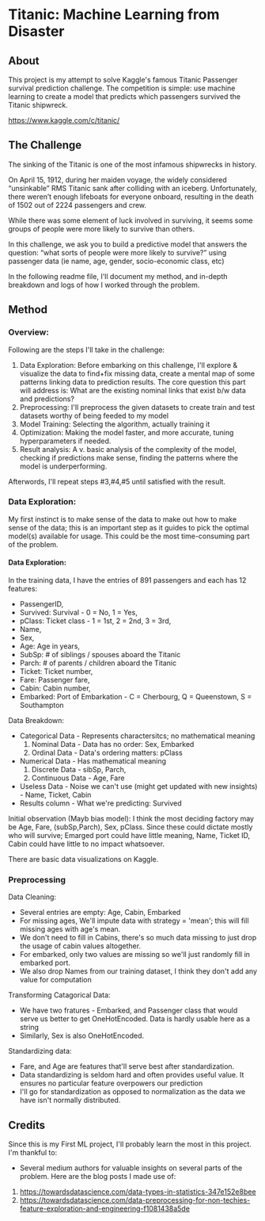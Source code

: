 # Titanic: Machine Learning from Disaster

## About
This project is my attempt to solve Kaggle's famous Titanic Passenger survival prediction challenge. The competition is simple: use machine learning to create a model that predicts which passengers survived the Titanic shipwreck.

https://www.kaggle.com/c/titanic/


## The Challenge
The sinking of the Titanic is one of the most infamous shipwrecks in history.

On April 15, 1912, during her maiden voyage, the widely considered “unsinkable” RMS Titanic sank after colliding with an iceberg. Unfortunately, there weren’t enough lifeboats for everyone onboard, resulting in the death of 1502 out of 2224 passengers and crew.

While there was some element of luck involved in surviving, it seems some groups of people were more likely to survive than others.

In this challenge, we ask you to build a predictive model that answers the question: “what sorts of people were more likely to survive?” using passenger data (ie name, age, gender, socio-economic class, etc)

In the following readme file, I'll document my method, and in-depth breakdown and logs of how I worked through the problem.

## Method

### Overview: 

Following are the steps I'll take in the challenge:
1. Data Exploration: Before embarking on this challenge, I'll explore & visualize the data to find+fix missing data, create a mental map of some patterns linking data to prediction results. The core question this part will address is: What are the existing nominal links that exist b/w data and predictions? 
2. Preprocessing: I'll preprocess the given datasets to create train and test datasets worthy of being feeded to my model
3. Model Training: Selecting the algorithm, actually training it
4. Optimization: Making the model faster, and more accurate, tuning hyperparameters if needed.
5. Result analysis: A v. basic analysis of the complexity of the model, checking if predictions make sense, finding the patterns where the model is underperforming.

Afterwords, I'll repeat steps #3,#4,#5 until satisfied with the result.

### Data Exploration:

 My first instinct is to make sense of the data to make out how to make sense of the data; this is an important step as it guides to pick the optimal model(s) available for usage. This could be the most time-consuming part of the problem. 

#### Data Exploration:
In the training data, I have the entries of 891 passengers and each has 12 features:
- PassengerID,
- Survived: Survival - 0 = No, 1 = Yes,
- pClass: Ticket class - 1 = 1st, 2 = 2nd, 3 = 3rd, 
- Name, 
- Sex, 
- Age: Age in years,
- SubSp: # of siblings / spouses aboard the Titanic
- Parch: # of parents / children aboard the Titanic
- Ticket: Ticket number,
- Fare: Passenger fare,
- Cabin: Cabin number,
- Embarked: Port of Embarkation - C = Cherbourg, Q = Queenstown, S = Southampton

Data Breakdown: 
- Categorical Data - Represents charactersitcs; no mathematical meaning
	1. Nominal Data - Data has no order: Sex, Embarked
	2. Ordinal Data - Data's ordering matters: pClass
- Numerical Data - Has mathematical meaning
	1. Discrete Data - sibSp, Parch, 
	2. Continuous Data - Age, Fare
- Useless Data - Noise we can't use (might get updated with new insights) - Name, Ticket, Cabin
- Results column - What we're predicting: Survived

Initial observation (Mayb bias model):
I think the most deciding factory may be Age, Fare, (subSp,Parch), Sex, pClass. Since these could dictate mostly who will survive; Emarged port could have little meaning, Name, Ticket ID, Cabin could have little to no impact whatsoever. 

There are basic data visualizations on Kaggle. 


### Preprocessing

Data Cleaning:
- Several entries are empty: Age, Cabin, Embarked 
- For missing ages, We'll impute data with strategy = 'mean'; this will fill missing ages with age's mean. 
- We don't need to fill in Cabins, there's so much data missing to just drop the usage of cabin values altogether. 
- For embarked, only two values are missing so we'll just randomly fill in embarked port. 
- We also drop Names from our training dataset, I think they don't add any value for computation

Transforming Catagorical Data:
- We have two fratures - Embarked, and Passenger class that would serve us better to get OneHotEncoded. Data is hardly usable here as a string
- Similarly, Sex is also OneHotEncoded.

Standardizing data:
- Fare, and Age are features that'll serve best after standardization.
- Data standardizing is seldom hard and often provides useful value. It ensures no particular feature overpowers our prediction
- I'll go for standardization as opposed to normalization as the data we have isn't normally distributed. 



## Credits
Since this is my First ML project, I'll probably learn the most in this project. I'm thankful to:
- Several medium authors for valuable insights on several parts of the problem. Here are the blog posts I made use of: 
1. https://towardsdatascience.com/data-types-in-statistics-347e152e8bee
2. https://towardsdatascience.com/data-preprocessing-for-non-techies-feature-exploration-and-engineering-f1081438a5de
